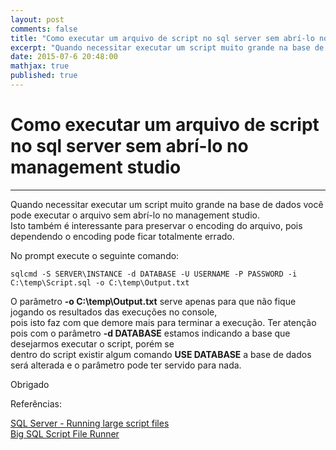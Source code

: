 ```yaml
---
layout: post
comments: false
title: "Como executar um arquivo de script no sql server sem abrí-lo no management studio"
excerpt: "Quando necessitar executar um script muito grande na base de dados..."
date: 2015-07-6 20:48:00
mathjax: true
published: true
---
```


# Como executar um arquivo de script no sql server sem abrí-lo no management studio

---

Quando necessitar executar um script muito grande na base de dados você pode executar o arquivo sem abrí-lo no management studio.  
Isto também é interessante para preservar o encoding do arquivo, pois dependendo o encoding pode ficar totalmente errado.

No prompt execute o seguinte comando:

```
sqlcmd -S SERVER\INSTANCE -d DATABASE -U USERNAME -P PASSWORD -i C:\temp\Script.sql -o C:\temp\Output.txt
```

O parâmetro **-o C:\temp\Output.txt** serve apenas para que não fique jogando os resultados das execuções no console,  
pois isto faz com que demore mais para terminar  a execução.
Ter atenção pois com o parâmetro **-d DATABASE** estamos indicando a base que desejarmos executar o script, porém se  
dentro do script existir algum comando **USE DATABASE** a base de dados será alterada e o parâmetro pode ter servido para nada.

Obrigado

Referências:

[SQL Server - Running large script files](http://stackoverflow.com/questions/222442/sql-server-running-large-script-files)  
[Big SQL Script File Runner](http://bigsqlrunner.codeplex.com/)